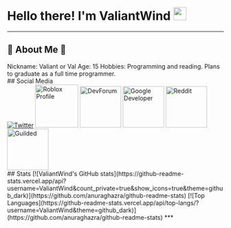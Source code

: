 # Hello there! I'm ValiantWind <img src="https://tenor.com/bKQSx.gif" width="30px">

***
## 💫 About Me 💫
<div>
Nickname: Valiant or Val
Age: 15
Hobbies: Programming and reading. Plans to graduate as a full time programmer.
</div>
## Social Media
<div>
<a href="https://twitter.com/valiantwind"><img alt="Twitter" src="https://icons.iconarchive.com/icons/bokehlicia/pacifica/96/twitter-icon.png"></a>
<a href="https://www.roblox.com/users/187808735/profile"><img alt="Roblox Profile "src="https://cdn.icon-icons.com/icons2/3053/PNG/512/roblox_alt_macos_bigsur_icon_189774.png" width="100" height="100"></a>
<a href="https://devforum.roblox.com/u/valiantwind/summary"><img alt="DevForum" src="https://img.icons8.com/color/344/roblox-studio.png" width="96" height="96"></a>
<a href="https://g.dev/valiant"><img alt="Google Developer" src="https://code.google.com/images/developers.png" width="96" height="96"></a>
<a href="https://www.reddit.com/u/realwindgaming"><img alt="Reddit" src="https://www.iconpacks.net/icons/2/free-reddit-logo-icon-2436-thumb.png" width="96" height="96">
<a href="https://guilded.gg/u/robloxian"><img alt="Guilded" src="https://encrypted-tbn0.gstatic.com/images?q=tbn:ANd9GcRpb4l7k87UDdYOEntgitfR4yOcPyvuFLITBWlfEtDAKyAoAJSmTLPlih5ASJciBQBv4Qg:https://is3-ssl.mzstatic.com/image/thumb/Purple116/v4/e5/94/0f/e5940fa1-65f6-b612-b425-c5969f5e563a/source/512x512bb.jpg" width="96" height="96"></alt>
</a>
</div>
## Stats
[![ValiantWind's GitHub stats](https://github-readme-stats.vercel.app/api?username=ValiantWind&count_private=true&show_icons=true&theme=github_dark)](https://github.com/anuraghazra/github-readme-stats)
[![Top Languages](https://github-readme-stats.vercel.app/api/top-langs/?username=ValiantWind&theme=github_dark)](https://github.com/anuraghazra/github-readme-stats)
***


<!--
**ValiantWind/ValiantWind** is a ✨ _special_ ✨ repository because its `README.md` (this file) appears on your GitHub profile.

Here are some ideas to get you started:

- 🔭 I’m currently working on ...
- 🌱 I’m currently learning ...
- 👯 I’m looking to collaborate on ...
- 🤔 I’m looking for help with ...
- 💬 Ask me about ...
- 📫 How to reach me: ...
- 😄 Pronouns: ...
- ⚡ Fun fact: ...
-->
